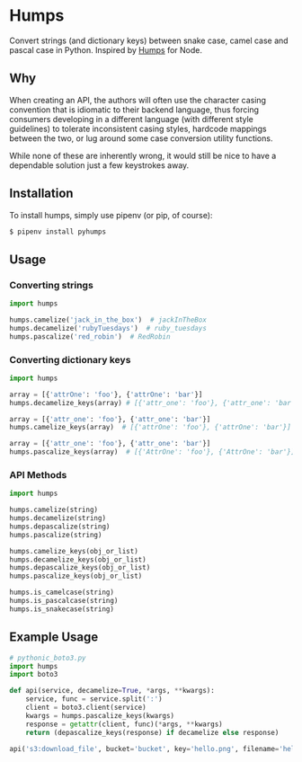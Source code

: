 # Humps

Convert strings (and dictionary keys) between snake case, camel case and pascal case in Python. Inspired by [Humps](https://github.com/domchristie/humps) for Node.

## Why

When creating an API, the authors will often use the character casing convention that is idiomatic to their backend language, thus forcing consumers developing in a different language (with different style guidelines) to tolerate inconsistent casing styles, hardcode mappings between the two, or lug around some case conversion utility functions.

While none of these are inherently wrong, it would still be nice to have a dependable solution just a few keystrokes away.

## Installation

To install humps, simply use pipenv (or pip, of course):

```bash
$ pipenv install pyhumps
```

## Usage

### Converting strings

```python
import humps

humps.camelize('jack_in_the_box')  # jackInTheBox
humps.decamelize('rubyTuesdays')  # ruby_tuesdays
humps.pascalize('red_robin')  # RedRobin
```

### Converting dictionary keys

```python
import humps

array = [{'attrOne': 'foo'}, {'attrOne': 'bar'}]
humps.decamelize_keys(array) # [{'attr_one': 'foo'}, {'attr_one': 'bar'}]

array = [{'attr_one': 'foo'}, {'attr_one': 'bar'}]
humps.camelize_keys(array)  # [{'attrOne': 'foo'}, {'attrOne': 'bar'}]

array = [{'attr_one': 'foo'}, {'attr_one': 'bar'}]
humps.pascalize_keys(array)  # [{'AttrOne': 'foo'}, {'AttrOne': 'bar'}]
```

### API Methods
```python
import humps

humps.camelize(string)
humps.decamelize(string)
humps.depascalize(string)
humps.pascalize(string)

humps.camelize_keys(obj_or_list)
humps.decamelize_keys(obj_or_list)
humps.depascalize_keys(obj_or_list)
humps.pascalize_keys(obj_or_list)

humps.is_camelcase(string)
humps.is_pascalcase(string)
humps.is_snakecase(string)
```

## Example Usage
```python
# pythonic_boto3.py
import humps
import boto3

def api(service, decamelize=True, *args, **kwargs):
    service, func = service.split(':')
    client = boto3.client(service)
    kwargs = humps.pascalize_keys(kwargs)
    response = getattr(client, func)(*args, **kwargs)
    return (depascalize_keys(response) if decamelize else response)

api('s3:download_file', bucket='bucket', key='hello.png', filename='hello.png')
```
